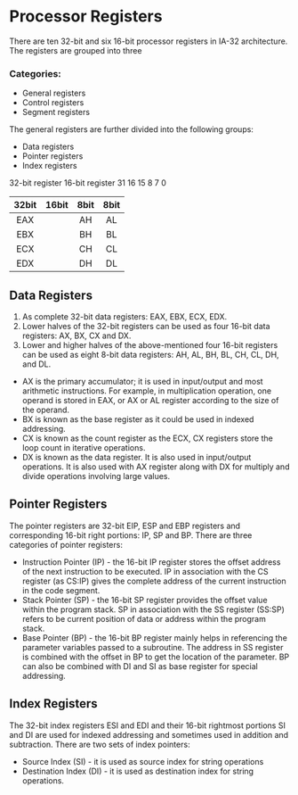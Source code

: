 # Processor Registers

There are ten 32-bit and six 16-bit processor registers in IA-32 architecture. The registers are grouped into three

### Categories:

* General registers
* Control registers
* Segment registers

The general registers are further divided into the following groups:

* Data registers
* Pointer registers
* Index registers


32-bit register                                                   16-bit register
       31                             16 15            8 7              0

| 32bit|               16bit            |      8bit     |      8bit     |
|:----:|:------------------------------:|:-------------:|:-------------:|
|  EAX |                                |       AH      |       AL      | AX accumulator register
|  EBX |                                |       BH      |       BL      | BX base register
|  ECX |                                |       CH      |       CL      | CX count register
|  EDX |                                |       DH      |       DL      | DX data register


## Data Registers

1. As complete 32-bit data registers: EAX, EBX, ECX, EDX.
2. Lower halves of the 32-bit registers can be used as four 16-bit data registers: AX, BX, CX and DX.
3. Lower and higher halves of the above-mentioned four 16-bit registers can be used as eight 8-bit data
registers: AH, AL, BH, BL, CH, CL, DH, and DL.

* AX is the primary accumulator; it is used in input/output and most arithmetic instructions. For example, in
multiplication operation, one operand is stored in EAX, or AX or AL register according to the size of the operand.
* BX is known as the base register as it could be used in indexed addressing.
* CX is known as the count register as the ECX, CX registers store the loop count in iterative operations.
* DX is known as the data register. It is also used in input/output operations. It is also used with AX register along
with DX for multiply and divide operations involving large values.

## Pointer Registers

The pointer registers are 32-bit EIP, ESP and EBP registers and corresponding 16-bit right portions: IP, SP and
BP. There are three categories of pointer registers:

* Instruction Pointer (IP) - the 16-bit IP register stores the offset address of the next instruction to be
executed. IP in association with the CS register (as CS:IP) gives the complete address of the current
instruction in the code segment.
* Stack Pointer (SP) - the 16-bit SP register provides the offset value within the program stack. SP in
association with the SS register (SS:SP) refers to be current position of data or address within the program stack.
* Base Pointer (BP) - the 16-bit BP register mainly helps in referencing the parameter variables passed to a
subroutine. The address in SS register is combined with the offset in BP to get the location of the parameter.
BP can also be combined with DI and SI as base register for special addressing.

## Index Registers

The 32-bit index registers ESI and EDI and their 16-bit rightmost portions SI and DI are used for indexed
addressing and sometimes used in addition and subtraction. There are two sets of index pointers:

* Source Index (SI) - it is used as source index for string operations
* Destination Index (DI) - it is used as destination index for string operations.
